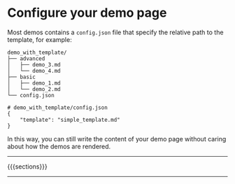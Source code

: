 # Configure your demo page

Most demos contains a `config.json` file that specify the relative path to the template, for example:

```text
demo_with_template/
├── advanced
│   ├── demo_3.md
│   └── demo_4.md
├── basic
│   ├── demo_1.md
│   └── demo_2.md
└── config.json
```

```text
# demo_with_template/config.json
{
    "template": "simple_template.md"
}
```

In this way, you can still write the content of your demo page without caring about how the demos are rendered.

---

{{{sections}}}

---
